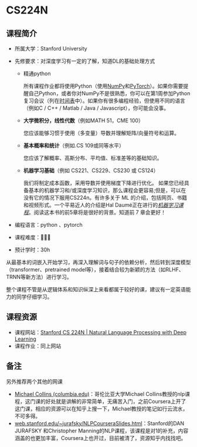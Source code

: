 # CS224N

## 课程简介

- 所属大学：Stanford University
- 先修要求：对深度学习有一定的了解，知道DL的基础处理方式

  - 精通python

    所有课程作业都将使用Python（使用[NumPy](https://numpy.org/)和[PyTorch](https://pytorch.org/)）。如果你需要提醒自己Python，或者你对NumPy不是很熟悉，你可以在第1周参加Python复习会议（列在[时间表](http://web.stanford.edu/class/cs224n/#schedule)中）。如果你有很多编程经验，但使用不同的语言（例如C / C++ / Matlab / Java / Javascript），你可能会没事。

  - **大学微积分，线性代数**（例如MATH 51，CME 100）

    您应该能够习惯于使用（多变量）导数并理解矩阵/向量符号和运算。

  - **基本概率和统计**（例如.CS 109或同等水平）

    您应该了解概率、高斯分布、平均值、标准差等的基础知识。

  - **机器学习基础**（例如 CS221、CS229、CS230 或 CS124）

    我们将制定成本函数，采用导数并使用梯度下降进行优化。 如果您已经具备基本的机器学习和/或深度学习知识，那么课程会更容易;但是，可以在没有它的情况下服用CS224n。有许多关于 ML 的介绍，包括网页、书籍和视频形式。一个平易近人的介绍是Hal Daumé正在进行的[*机器学习课程*](http://ciml.info/)。阅读这本书的前5章将是很好的背景。知道前 7 章会更好！
- 编程语言：python 、pytorch
- 课程难度：🌟🌟🌟
- 预计学时：30h

​	从最基本的词嵌入开始学习，再深入理解词与句子的依赖分析，然后转到深度模型（transformer、pretrained model等），接着结合较为新颖的方法（如RLHF、TRNN等新方法）进行学习。

​	整个课程不管是从逻辑体系和知识纵深上来看都属于较好的课，建议有一定英语能力的同学仔细学习。

## 课程资源

- 课程网站：[Stanford CS 224N | Natural Language Processing with Deep Learning](http://web.stanford.edu/class/cs224n/)
- 课程作业：同上网站

## 备注

另外推荐两个其他的网课

- [Michael Collins (columbia.edu)](http://www.cs.columbia.edu/~mcollins/)：哥伦比亚大学Michael Collins教授的nlp课程，这门课的好处就是讲解的非常简单，无痛苦入门，之前Coursera上开了这门课，相应的资源可以在知乎上搜一下，Michael教授的笔记如行云流水，不可多得。
- [web.stanford.edu/~jurafsky/NLPCourseraSlides.html](http://web.stanford.edu/~jurafsky/NLPCourseraSlides.html)：Stanford的DAN JURAFSKY 和Christopher Manning的NLP课程，该课程是对1的补充，内容涵盖的也更加丰富，Coursera上也开过，目前被清了，资源知乎内找找吧。
